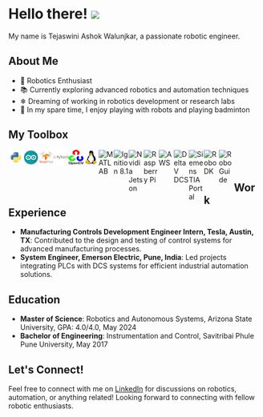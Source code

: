 # Hello there! <img src="https://emojis.slackmojis.com/emojis/images/1577305505/7373/hand_wave.gif?1577305505" width="30" />

My name is Tejaswini Ashok Walunjkar, a passionate robotic engineer.

## About Me

- 🤖 Robotics Enthusiast
- 📚 Currently exploring advanced robotics and automation techniques
- ❄ Dreaming of working in robotics development or research labs
- 🏸 In my spare time, I enjoy playing with robots and playing badminton

## My Toolbox

<a href="https://www.python.org/" target="_blank">
  <img align="left" title="Python" alt="Python" width="30px" src="https://raw.githubusercontent.com/github/explore/master/topics/python/python.png" />
</a>

<a href="https://www.arduino.cc/" target="_blank">
  <img align="left" title="Arduino" alt="Arduino" width="30px" src="https://raw.githubusercontent.com/github/explore/master/topics/arduino/arduino.png" />
</a>

<a href="https://www.tensorflow.org/" target="_blank">
  <img align="left" title="TensorFlow" alt="TensorFlow" width="30px" src="https://raw.githubusercontent.com/github/explore/master/topics/tensorflow/tensorflow.png" />
</a>

<a href="https://pytorch.org/" target="_blank">
  <img align="left" title="PyTorch" alt="PyTorch" width="30px" src="https://raw.githubusercontent.com/github/explore/master/topics/pytorch/pytorch.png" />
</a>

<a href="https://opencv.org/" target="_blank">
  <img align="left" title="OpenCV" alt="OpenCV" width="30px" src="https://raw.githubusercontent.com/github/explore/master/topics/opencv/opencv.png" />
</a>

<a href="https://www.linux.org/" target="_blank">
  <img align="left" title="Linux" alt="Linux" width="30px" src="https://raw.githubusercontent.com/github/explore/master/topics/linux/linux.png" />
</a>

<a href="https://www.mathworks.com/products/matlab.html" target="_blank">
  <img align="left" title="MATLAB" alt="MATLAB" width="30px" src="https://www.mathworks.com/etc.clientlibs/headerlibs/matlab/responsive/common/images/matlab_logo.png" />
</a>

<a href="https://inductiveautomation.com/ignition/" target="_blank">
  <img align="left" title="Ignition 8.1" alt="Ignition 8.1" width="30px" src="https://www.globalspec.com/ImageRepository/LearnMore/2012/1112/images/Ignition_HMI_PLC_software_11120_00.gif" />
</a>

<a href="https://developer.nvidia.com/embedded/jetson-developer-kit" target="_blank">
  <img align="left" title="Nvidia Jetson" alt="Nvidia Jetson" width="30px" src="https://upload.wikimedia.org/wikipedia/commons/6/61/Nvidia_Jetson_logo.png" />
</a>

<a href="https://www.raspberrypi.org/" target="_blank">
  <img align="left" title="Raspberry Pi" alt="Raspberry Pi" width="30px" src="https://upload.wikimedia.org/wikipedia/commons/c/cb/Raspberry_Pi_Logo.svg" />
</a>

<a href="https://aws.amazon.com/" target="_blank">
  <img align="left" title="AWS" alt="AWS" width="30px" src="https://upload.wikimedia.org/wikipedia/commons/9/93/Amazon_Web_Services_Logo.svg" />
</a>

<a href="https://www.emerson.com/en-us/automation/deltav" target="_blank">
  <img align="left" title="DeltaV DCS" alt="DeltaV DCS" width="30px" src="https://upload.wikimedia.org/wikipedia/commons/8/85/DeltaV_Logo.png" />
</a>

<a href="https://new.siemens.com/global/en/products/automation/systems/tia-portal.html" target="_blank">
  <img align="left" title="Siemens TIA Portal" alt="Siemens TIA Portal" width="30px" src="https://upload.wikimedia.org/wikipedia/commons/9/9a/Siemens_Logo.svg" />
</a>

<a href="https://robodk.com/" target="_blank">
  <img align="left" title="RoboDK" alt="RoboDK" width="30px" src="https://avatars.githubusercontent.com/u/52511771?s=200&v=4" />
</a>

<a href="https://www.fanucamerica.com/products/robot-software/robotic-simulation-software/roboguide" target="_blank">
  <img align="left" title="RoboGuide" alt="RoboGuide" width="30px" src="https://www.fanucamerica.com/hubfs/Images%20-%20Web%20Graphics/RoboGuide_Circle_Square.png" />
</a>


<br/><br/>

## Work Experience

- **Manufacturing Controls Development Engineer Intern, Tesla, Austin, TX**: Contributed to the design and testing of control systems for advanced manufacturing processes.
- **System Engineer, Emerson Electric, Pune, India**: Led projects integrating PLCs with DCS systems for efficient industrial automation solutions.

## Education

- **Master of Science**: Robotics and Autonomous Systems, Arizona State University, GPA: 4.0/4.0, May 2024
- **Bachelor of Engineering**: Instrumentation and Control, Savitribai Phule Pune University, May 2017

## Let's Connect!

Feel free to connect with me on [LinkedIn](https://www.linkedin.com/in/tejaswini-ashok-walunjkar) for discussions on robotics, automation, or anything related! Looking forward to connecting with fellow robotic enthusiasts.
